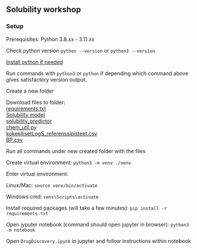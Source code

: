 ## Solubility workshop

### Setup
Prerequisites: Python 3.8.xx - 3.11.xx 


Check python version ```python --version``` or ```python3 --version```

[Install python if needed](https://www.python.org/downloads/) 

Run commands with `python3` or `python` if depending which command above gives satisfactory version output.


Create a new folder

Download files to folder:\
[requirements.txt](https://github.com/elonheimo/keminformatiikka/blob/main/solubility_workshop/requirements.txt)\
[Solubility model](https://github.com/elonheimo/keminformatiikka/raw/main/solubility_workshop/WaterSoulubility_03_01_2024_model.pkl)\
[solubility_predictor](https://github.com/elonheimo/keminformatiikka/blob/main/solubility_workshop/DrugDiscovery.ipynb)\
[chem_util.py](https://github.com/elonheimo/keminformatiikka/blob/main/solubility_workshop/chem_util.py)\
[kokeellisetLogS_referenssipisteet.csv](https://github.com/elonheimo/keminformatiikka/blob/main/solubility_workshop/kokeellisetLogS_referenssipisteet.csv)\
[BP.csv](https://github.com/elonheimo/keminformatiikka/blob/main/solubility_workshop/BP.csv)


Run all commands under new created folder with the files

Create virtual environment:
```python3 -m venv ./venv```

Enter virtual environment:

Linux/Mac: ```source venv/bin/activate```

Windows cmd: ```venv\Scripts\activate```

Install required packages (will take a few minutes):
```pip install -r requirements.txt```

Open jyputer notebook (command should open jupyter in browser):
```python3 -m notebook```

Open `DrugDiscovery.ipynb` in jupyter and follow instructions within notebook